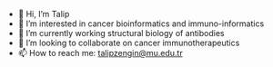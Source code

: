 - 👋 Hi, I’m Talip
- 👀 I’m interested in cancer bioinformatics and immuno-informatics
- 🌱 I’m currently working structural biology of antibodies
- 💞️ I’m looking to collaborate on cancer immunotherapeutics
- 📫 How to reach me: talipzengin@mu.edu.tr

<!---
talipzengin/talipzengin is a ✨ special ✨ repository because its `README.md` (this file) appears on your GitHub profile.
You can click the Preview link to take a look at your changes.
--->
